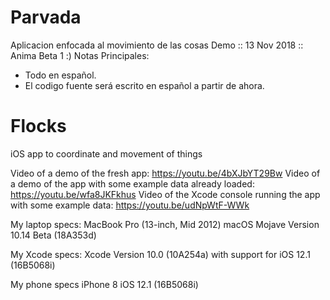 # Parvada 
Aplicacion enfocada al movimiento de las cosas 
Demo :: 13 Nov 2018 ::
Anima Beta 1 :)
Notas Principales:
  + Todo en español.
  + El codigo fuente será escrito en español a partir de ahora. 
  

# Flocks
iOS app to coordinate and movement of things 


Video of a demo of the fresh app: https://youtu.be/4bXJbYT29Bw
Video of a demo of the app with some example data already loaded: https://youtu.be/wfa8JKFkhus
Video of the Xcode console running the app with some example data: https://youtu.be/udNpWtF-WWk

My laptop specs:
MacBook Pro (13-inch, Mid 2012) macOS Mojave Version 10.14 Beta (18A353d)

My Xcode specs:
Xcode Version 10.0 (10A254a) with support for iOS 12.1 (16B5068i)

My phone specs
iPhone 8 iOS 12.1 (16B5068i)


